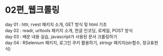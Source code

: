 # 02편_웹크롤링
day 01 : httr, rvest 패키지 소개, GET 방식 및 html 기초<br>
day 02 : readr, urltools 패키지 소개, 한글 인코딩, 로케일, POST 방식<br>
day 03 : 배운 내용 실습, javascript가 사용된 문서 크롤링하기<br>
day 04 : RSelenium 패키지, 로그인 쿠키 활용하기, stringr 패키지(str함수, 정규표현식)<br>

